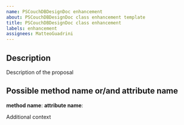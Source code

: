 ```yaml
---
name: PSCouchDBDesignDoc enhancement
about: PSCouchDBDesignDoc class enhancement template
title: PSCouchDBDesignDoc class enhancement
labels: enhancement
assignees: MatteoGuadrini
---
```


## Description

Description of the proposal

## Possible method name or/and attribute name

**method name**:
**attribute name**:

Additional context
